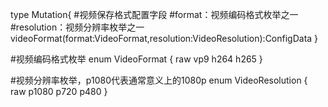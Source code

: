 type Mutation{
    #视频保存格式配置字段
    #format：视频编码格式枚举之一
    #resolution：视频分辨率枚举之一
    videoFormat(format:VideoFormat,resolution:VideoResolution):ConfigData
}

#视频编码格式枚举
enum VideoFormat {
  raw
  vp9
  h264
  h265
}

#视频分辨率枚举，p1080代表通常意义上的1080p
enum VideoResolution {
  raw
  p1080
  p720
  p480
}